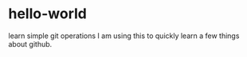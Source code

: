 # hello-world
learn simple git operations
I am using this to quickly learn a few things about github.
